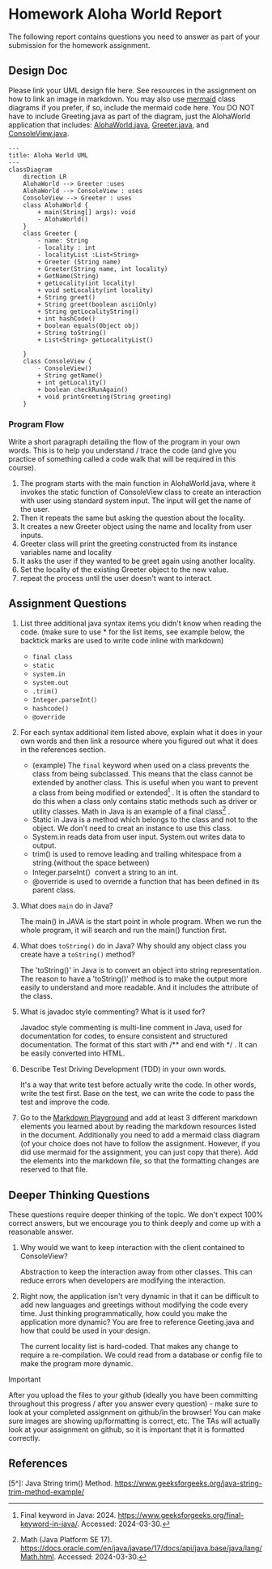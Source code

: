 # Homework Aloha World Report

The following report contains questions you need to answer as part of your submission for the homework assignment. 


## Design Doc
Please link your UML design file here. See resources in the assignment on how to
link an image in markdown. You may also use [mermaid] class diagrams if you prefer, if so, include the mermaid code here.  You DO NOT have to include Greeting.java as part of the diagram, just the AlohaWorld application that includes: [AlohaWorld.java], [Greeter.java], and [ConsoleView.java].
```mermaid
---
title: Aloha World UML
---
classDiagram
    direction LR
    AlohaWorld --> Greeter :uses
    AlohaWorld --> ConsoleView : uses
    ConsoleView --> Greeter : uses
    class AlohaWorld {
        + main(String[] args): void
        - AlohaWorld()
    }
    class Greeter {
        - name: String
        - locality : int
        - localityList :List<String>
        + Greeter (String name)
        + Greeter(String name, int locality)
        + GetName(String)
        + getLocality(int locality)
        + void setLocality(int locality)
        + String greet()
        + String greet(boolean asciiOnly)
        + String getLocalityString()
        + int hashCode()
        + boolean equals(Object obj)
        + String toString()
        + List<String> getLocalityList()
        
    }
    class ConsoleView {
        - ConsoleView()
        + String getName()
        + int getLocality()
        + boolean checkRunAgain()
        + void printGreeting(String greeting)
    }
```


### Program Flow
Write a short paragraph detailing the flow of the program in your own words. This is to help you understand / trace the code (and give you practice of something called a code walk that will be required in this course).

1. The program starts with the main function in AlohaWorld.java, where it invokes the static function of ConsoleView class to create an interaction with user using standard system input. The input will get the name of the user.
2. Then it repeats the same but asking the question about the locality.
3. It creates a new Greeter object using the name and locality from user inputs.
4. Greeter class will print the greeting constructed from its instance variables name and locality
5. It asks the user if they wanted to be greet again using another locality.
6. Set the locality of the existing Greeter object to the new value.
7. repeat the process until the user doesn't want to interact.

## Assignment Questions

1. List three additional java syntax items you didn't know when reading the code.  (make sure to use * for the list items, see example below, the backtick marks are used to write code inline with markdown)
   
   * `final class`
   * `static `
   * `system.in`
   * `system.out`
   * `.trim()`
   * `Integer.parseInt(）`
   * `hashcode()`
   * `@override`

2. For each syntax additional item listed above, explain what it does in your own words and then link a resource where you figured out what it does in the references section. 

    * (example) The `final` keyword when used on a class prevents the class from being subclassed. This means that the class cannot be extended by another class. This is useful when you want to prevent a class from being modified or extended[^1] . It is often the standard to do this when a class only contains static methods such as driver or utility classes. Math in Java is an example of a final class[^2] .
    * Static in Java is a method which belongs to the class and not to the object. We don't need to creat an instance to use this class.
    * System.in reads data from user input. System.out writes data to output.
    * trim() is used to remove leading and trailing whitespace from a string.(without the space between)
    * Integer.parseInt(）convert a string to an int.
    * @override is used to override a function that has been defined in its parent class.

3. What does `main` do in Java?
   
   The main() in JAVA is the start point in whole program. When we run the whole program, it will search and run the main() function first.

4. What does `toString()` do in Java? Why should any object class you create have a `toString()` method?

    The 'toString()' in Java is to convert an object into string representation.
    The reason to have a 'toString()' method is to make the output more easily to understand and more readable. And it includes the attribute of the class.

5. What is javadoc style commenting? What is it used for? 

    Javadoc style commenting is multi-line comment in Java, used for documentation for codes, to ensure consistent and structured documentation. 
    The format of this start with  /** and end with */ .
    It can be easily converted into HTML.

6. Describe Test Driving Development (TDD) in your own words. 

    It's a way that write test before actually write the code. In other words, write the test first. Base on the test, we can write the code to pass the test and improve the code.

7. Go to the [Markdown Playground](MarkdownPlayground.md) and add at least 3 different markdown elements you learned about by reading the markdown resources listed in the document. Additionally you need to add a mermaid class diagram (of your choice does not have to follow the assignment. However, if you did use mermaid for the assignment, you can just copy that there). Add the elements into the markdown file, so that the formatting changes are reserved to that file. 


## Deeper Thinking Questions

These questions require deeper thinking of the topic. We don't expect 100% correct answers, but we encourage you to think deeply and come up with a reasonable answer. 


1. Why would we want to keep interaction with the client contained to ConsoleView?

   Abstraction to keep the interaction away from other classes. This can reduce errors when developers are modifying the interaction.


2. Right now, the application isn't very dynamic in that it can be difficult to add new languages and greetings without modifying the code every time. Just thinking programmatically,  how could you make the application more dynamic? You are free to reference Geeting.java and how that could be used in your design.
    
   The current locality list is hard-coded. That makes any change to require a re-compilation.
   We could read from a database or config file to make the program more dynamic.


> [!IMPORTANT]
>  After you upload the files to your github (ideally you have been committing throughout this progress / after you answer every question) - make sure to look at your completed assignment on github/in the browser! You can make sure images are showing up/formatting is correct, etc. The TAs will actually look at your assignment on github, so it is important that it is formatted correctly.


## References

[^1]: Final keyword in Java: 2024. https://www.geeksforgeeks.org/final-keyword-in-java/. Accessed: 2024-03-30. 

[^2]: Math (Java Platform SE 17). https://docs.oracle.com/en/java/javase/17/docs/api/java.base/java/lang/Math.html. Accessed: 2024-03-30.

[^3]: Static class in Java. https://home.csulb.edu/~pnguyen/cecs277/lecnotes/static%20in%20java.pdf 

[^4]: Java System.in, System.out, and System.error. https://jenkov.com/tutorials/java-io/system-in-out-error.html

[5^]: Java String trim() Method. https://www.geeksforgeeks.org/java-string-trim-method-example/

[^6]: Java - parseInt() Method. https://www.tutorialspoint.com/java/number_parseint.htm

[^7]: Overriding in Java. https://www.geeksforgeeks.org/overriding-in-java/


<!-- This is a comment, below this link the links in the document are placed here to make ti easier to read. This is an optional style for markdown, and often as a student you will include the links inline. for example [mermaid](https://mermaid.js.org/intro/syntax-reference.html) -->
[mermaid]: https://mermaid.js.org/intro/syntax-reference.html
[AlohaWorld.java]: src/main/java/student/AlohaWorld.java
[Greeter.java]: src/main/java/student/Greeter.java
[ConsoleView.java]: src/main/java/student/ConsoleView.java